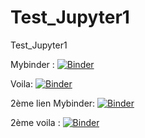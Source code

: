 # Test_Jupyter1
Test_Jupyter1

Mybinder :
[![Binder](https://mybinder.org/badge_logo.svg)](https://mybinder.org/v2/gh/dfialaire/Test_Jupyter1/HEAD)

Voila:
[![Binder](https://mybinder.org/badge_logo.svg)](https://mybinder.org/v2/gh/dfialaire/Test_Jupyter1/HEAD?urlpath=%2Fvoila%2Frender%2F4_2_1_CSV_Jupyter-Copy2.ipynb)

2ème lien Mybinder:
[![Binder](https://mybinder.org/badge_logo.svg)](https://mybinder.org/v2/gh/dfialaire/Test_Jupyter1/HEAD)

2ème voila :
[![Binder](https://mybinder.org/badge_logo.svg)](https://mybinder.org/v2/gh/dfialaire/Test_Jupyter1/HEAD?urlpath=%2Fvoila%2Frender%2F4_2_1_CSV_Jupyter_Copy10.ipynb)
